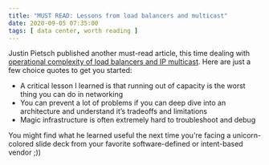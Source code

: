 ```yaml
---
title: "MUST READ: Lessons from load balancers and multicast"
date: 2020-09-05 07:35:00
tags: [ data center, worth reading ]
---
```

Justin Pietsch published another must-read article, this time dealing with [operational complexity of load balancers and IP multicast](https://elegantnetwork.github.io/posts/Lessons-from-load-balancers-and-multicast/). Here are just a few choice quotes to get you started:

* A critical lesson I learned is that running out of capacity is the worst thing you can do in networking
* You can prevent a lot of problems if you can deep dive into an architecture and understand it’s tradeoffs and limitations
* Magic infrastructure is often extremely hard to troubleshoot and debug

You might find what he learned useful the next time you're facing a unicorn-colored slide deck from your favorite software-defined or intent-based vendor ;))
